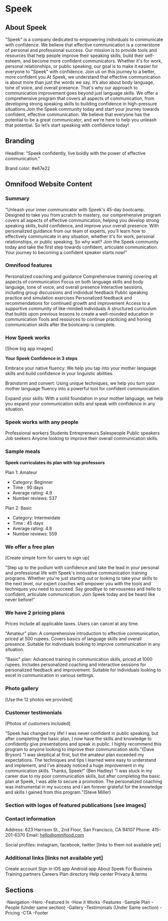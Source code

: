 # Speek

## About Speek

"Speek" is a company dedicated to empowering individuals to communicate with confidence. We believe that effective communication is a cornerstone of personal and professional success. Our mission is to provide tools and resources that help people improve their speaking skills, build their self-esteem, and become more confident communicators. Whether it's for work, personal relationships, or public speaking, our goal is to make it easier for everyone to "Speek" with confidence. Join us on this journey to a better, more confident you.At Speek, we understand that effective communication is about more than just the words we say. It’s also about body language, tone of voice, and overall presence. That's why our approach to communication improvement goes beyond just language skills. We offer a comprehensive program that covers all aspects of communication, from developing strong speaking skills to building confidence in high-pressure situations.Join the Speek community today and start your journey towards confident, effective communication. We believe that everyone has the potential to be a great communicator, and we're here to help you unleash that potential. So let’s start speaking with confidence today!

## Branding

Headline: "Speek confidently, live boldly with the power of effective communication."

Brand color: #e67e22

## Omnifood Website Content

### Summary

"Unleash your inner communicator with Speek's 45-day bootcamp. Designed to take you from scratch to mastery, our comprehensive program covers all aspects of effective communication, helping you develop strong speaking skills, build confidence, and improve your overall presence. With personalized guidance from our team of experts, you'll learn how to effectively communicate in any situation, whether it's for work, personal relationships, or public speaking. So why wait? Join the Speek community today and take the first step towards confident, articulate communication. Your journey to becoming a confident speaker starts now!"

### Omnifood features

Personalized coaching and guidance
Comprehensive training covering all aspects of communication
Focus on both language skills and body language, tone of voice, and overall presence
Interactive sessions, including group discussions and individual feedback
Public speaking practice and simulation exercises
Personalized feedback and recommendations for continued growth and improvement
Access to a supportive community of like-minded individuals
A structured curriculum that builds upon previous lessons to create a well-rounded education in communication
Tools and resources to continue practicing and honing communication skills after the bootcamp is complete.

### How Speek works

[Show big app images]

**Your Speek Confidence in 3 steps**

Embrace your native fluency: We help you tap into your mother language skills and build confidence in your linguistic abilities.

Brainstorm and convert: Using unique techniques, we help you turn your mother language fluency into a powerful tool for confident communication.

Expand your skills: With a solid foundation in your mother language, we help you expand your communication skills and speak with confidence in any situation.

### Speek works with any people

Professional workers
Students
Entrepreneurs
Salespeople
Public speakers
Job seekers
Anyone looking to improve their overall communication skills.

### Sample meals

**Speek curriculates its plan with top professors**

Plan 1: Amateur

- Category: Beginner
- Time : 90 days
- Average rating: 4.9
- Number reviews: 537

Plan 2: Basic

- Category: Intermeidate
- Time : 45 days
- Average rating: 4.8
- Number reviews: 559

### We offer a free plan

[Create simple form for users to sign up]

"Step up to the podium with confidence and take the lead in your personal and professional life with Speek's innovative communication training programs. Whether you're just starting out or looking to take your skills to the next level, our expert coaches will empower you with the tools and techniques you need to succeed. Say goodbye to nervousness and hello to confident, articulate communication. Join Speek today and be heard like never before!"

### We have 2 pricing plans

Prices include all applicable taxes. Users can cancel at any time.

"Amateur" plan:
A comprehensive introduction to effective communication, priced at 500 rupees. Covers basics of language skills and overall presence. Suitable for individuals looking to improve communication in any situation.

"Basic" plan:
Advanced training in communication skills, priced at 1000 rupees. Includes personalized coaching and interactive sessions for personalized feedback and improvement. Suitable for individuals looking to excel in communication in various settings.

### Photo gallery

[Use the 12 photos we provided]

### Customer testimonials

[Photos of customers included]

"Speek has changed my life! I was never confident in public speaking, but after completing the basic plan, I now have the skills and knowledge to confidently give presentations and speak in public. I highly recommend this program to anyone looking to improve their communication skills."(Dave Bryson)
"I was skeptical at first, but the amateur plan exceeded my expectations. The techniques and tips I learned were easy to understand and implement, and I've already noticed a huge improvement in my communication skills. Thanks, Speek!" (Ben Hadley)
"I was stuck in my career due to my poor communication skills, but after completing the basic plan at Speek, I was able to secure a promotion. The personalized coaching was instrumental in my success and I am forever grateful for the knowledge and skills I gained from this program."(Steve Miller)

### Section with logos of featured publications [see images]

### Contact information

Address: 623 Harrison St., 2nd Floor, San Francisco, CA 94107
Phone: 415-201-6370
Email: hello@omnifood.com

Social profiles: instagram, facebook, twitter [links to them not available yet]

### Additional links [links not available yet]

Create account
Sign in
iOS app
Android app
About Speek
For Business
Training partners
Careers
Plan directory
Help center
Privacy & terms

## Sections

-Navigation
-Hero
-Featured In
-How it Works
-Features
-Sample Plan -People (Under same section)
-Gallery -Testimonials (Under Same section)
-Pricing
-CTA
-Footer
